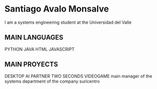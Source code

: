 # Santiago Avalo Monsalve
I am a systems engineering student at the Universidad del Valle

## MAIN LANGUAGES
PYTHON
JAVA
HTML
JAVASCRIPT

## MAIN PROYECTS
DESKTOP AI PARTNER
TWO SECONDS VIDEOGAME
main manager of the systems department of the company suricentro
